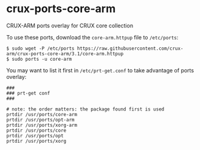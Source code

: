 # crux-ports-core-arm

CRUX-ARM ports overlay for CRUX core collection

To use these ports, download the `core-arm.httpup` file to `/etc/ports`:
```
$ sudo wget -P /etc/ports https://raw.githubusercontent.com/crux-arm/crux-ports-core-arm/3.1/core-arm.httpup
$ sudo ports -u core-arm
```

You may want to list it first in `/etc/prt-get.conf` to take advantage of ports overlay:
```
###
### prt-get conf
###

# note: the order matters: the package found first is used
prtdir /usr/ports/core-arm
prtdir /usr/ports/opt-arm
prtdir /usr/ports/xorg-arm
prtdir /usr/ports/core
prtdir /usr/ports/opt
prtdir /usr/ports/xorg
```
